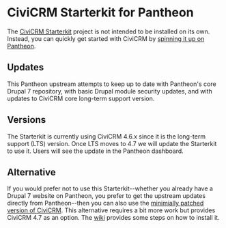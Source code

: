 CiviCRM Starterkit for Pantheon
===============================

The [CiviCRM Starterkit](http://civicrmstarterkit.org/) project is not intended to be installed on its own. Instead, you can quickly get started with CiviCRM by [spinning it up on Pantheon](https://dashboard.pantheon.io/products/civicrm_starterkit/spinup).

Updates
-------

This Pantheon upstream attempts to keep up to date with Pantheon's core Drupal 7 repository, with basic Drupal module security updates, and with updates to CiviCRM core long-term support version.

Versions
--------

The Starterkit is currently using CiviCRM 4.6.x since it is the long-term support (LTS) version. Once LTS moves to 4.7 we will update the Starterkit to use it. Users will see the update in the Pantheon dashboard.

Alternative
-----------

If you would prefer not to use this Starterkit--whether you already have a Drupal 7 website on Pantheon, you prefer to get the upstream updates directly from Pantheon--then you can also use the [minimially patched version of CiviCRM](https://github.com/freeform/civicrm-drupal-pantheon). This alternative requires a bit more work but provides CiviCRM 4.7 as an option. The [wiki](https://github.com/freeform/civicrm-drupal-pantheon/wiki) provides some steps on how to install it.

